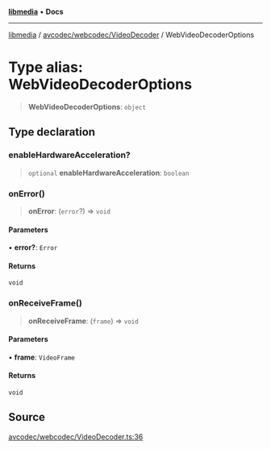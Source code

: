 [**libmedia**](../../../../README.md) • **Docs**

***

[libmedia](../../../../README.md) / [avcodec/webcodec/VideoDecoder](../README.md) / WebVideoDecoderOptions

# Type alias: WebVideoDecoderOptions

> **WebVideoDecoderOptions**: `object`

## Type declaration

### enableHardwareAcceleration?

> `optional` **enableHardwareAcceleration**: `boolean`

### onError()

> **onError**: (`error`?) => `void`

#### Parameters

• **error?**: `Error`

#### Returns

`void`

### onReceiveFrame()

> **onReceiveFrame**: (`frame`) => `void`

#### Parameters

• **frame**: `VideoFrame`

#### Returns

`void`

## Source

[avcodec/webcodec/VideoDecoder.ts:36](https://github.com/zhaohappy/libmedia/blob/83708827f1f74f03ced670ca9bc2d9d1e5e5366a/src/avcodec/webcodec/VideoDecoder.ts#L36)
